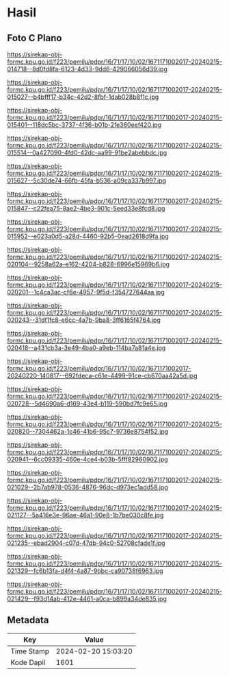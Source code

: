# Hasil

## Foto C Plano

https://sirekap-obj-formc.kpu.go.id/f223/pemilu/pdpr/16/71/17/10/02/1671171002017-20240215-014718--8d0fd8fa-6123-4d33-9dd6-429066056d39.jpg

https://sirekap-obj-formc.kpu.go.id/f223/pemilu/pdpr/16/71/17/10/02/1671171002017-20240215-015027--b4bfff17-b34c-42d2-8fbf-1dab028b8f1c.jpg

https://sirekap-obj-formc.kpu.go.id/f223/pemilu/pdpr/16/71/17/10/02/1671171002017-20240215-015401--118dc5bc-3737-4f36-b01b-2fe360eef420.jpg

https://sirekap-obj-formc.kpu.go.id/f223/pemilu/pdpr/16/71/17/10/02/1671171002017-20240215-015514--0a427090-4fd0-42dc-aa99-91be2abebbdc.jpg

https://sirekap-obj-formc.kpu.go.id/f223/pemilu/pdpr/16/71/17/10/02/1671171002017-20240215-015627--5c30de74-66fb-45fa-b536-a09ca337b997.jpg

https://sirekap-obj-formc.kpu.go.id/f223/pemilu/pdpr/16/71/17/10/02/1671171002017-20240215-015847--c22fea75-8ae2-4be3-901c-5eed33e8fcd8.jpg

https://sirekap-obj-formc.kpu.go.id/f223/pemilu/pdpr/16/71/17/10/02/1671171002017-20240215-015952--e023a0d5-a28d-4460-92b5-0ead2618d9fa.jpg

https://sirekap-obj-formc.kpu.go.id/f223/pemilu/pdpr/16/71/17/10/02/1671171002017-20240215-020104--9258a62a-e162-4204-b828-6996e15969b6.jpg

https://sirekap-obj-formc.kpu.go.id/f223/pemilu/pdpr/16/71/17/10/02/1671171002017-20240215-020201--1c4ca3ac-cf6e-4957-9f5d-f354727644aa.jpg

https://sirekap-obj-formc.kpu.go.id/f223/pemilu/pdpr/16/71/17/10/02/1671171002017-20240215-020243--31df1fc8-e6cc-4a7b-9ba8-3ff6165f4764.jpg

https://sirekap-obj-formc.kpu.go.id/f223/pemilu/pdpr/16/71/17/10/02/1671171002017-20240215-020418--a431cb3a-3e49-4ba0-a9eb-114ba7a81a4e.jpg

https://sirekap-obj-formc.kpu.go.id/f223/pemilu/pdpr/16/71/17/10/02/1671171002017-20240220-140817--692fdeca-c61e-4499-91ce-cb670aa42a5d.jpg

https://sirekap-obj-formc.kpu.go.id/f223/pemilu/pdpr/16/71/17/10/02/1671171002017-20240215-020728--5d4690a6-d169-43e4-b119-590bd7fc9e65.jpg

https://sirekap-obj-formc.kpu.go.id/f223/pemilu/pdpr/16/71/17/10/02/1671171002017-20240215-020820--7304462a-1c46-41b6-95c7-9736e8754f52.jpg

https://sirekap-obj-formc.kpu.go.id/f223/pemilu/pdpr/16/71/17/10/02/1671171002017-20240215-020941--6cc09335-460e-4ce4-b03b-5fff82960902.jpg

https://sirekap-obj-formc.kpu.go.id/f223/pemilu/pdpr/16/71/17/10/02/1671171002017-20240215-021029--2b7ab978-0536-4876-96dc-d973ec1add58.jpg

https://sirekap-obj-formc.kpu.go.id/f223/pemilu/pdpr/16/71/17/10/02/1671171002017-20240215-021127--5a416e3e-96ae-46a1-90e8-1b7be030c8fe.jpg

https://sirekap-obj-formc.kpu.go.id/f223/pemilu/pdpr/16/71/17/10/02/1671171002017-20240215-021235--ebad2904-c07d-47db-94c0-52708cfade1f.jpg

https://sirekap-obj-formc.kpu.go.id/f223/pemilu/pdpr/16/71/17/10/02/1671171002017-20240215-021329--fc6b13fa-d4f4-4a87-9bbc-ca90738f6963.jpg

https://sirekap-obj-formc.kpu.go.id/f223/pemilu/pdpr/16/71/17/10/02/1671171002017-20240215-021429--f93d14ab-412e-4461-a0ca-b899a34de835.jpg


## Metadata

| Key        | Value               |
| ---------- | ------------------- |
| Time Stamp | 2024-02-20 15:03:20 |
| Kode Dapil | 1601                |



